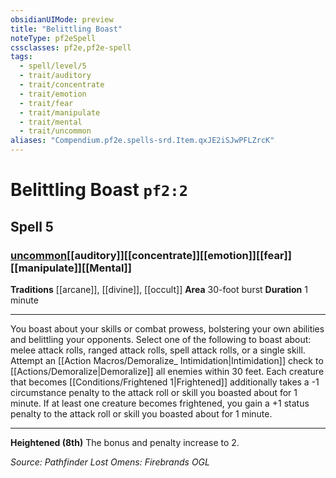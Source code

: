 ```yaml
---
obsidianUIMode: preview
title: "Belittling Boast"
noteType: pf2eSpell
cssclasses: pf2e,pf2e-spell
tags:
  - spell/level/5
  - trait/auditory
  - trait/concentrate
  - trait/emotion
  - trait/fear
  - trait/manipulate
  - trait/mental
  - trait/uncommon
aliases: "Compendium.pf2e.spells-srd.Item.qxJE2iSJwPFLZrcK" 
---
```

# Belittling Boast  `pf2:2`  
## Spell 5
### [uncommon](uncommon "Uncommon Rarity Trait")[[auditory]][[concentrate]][[emotion]][[fear]][[manipulate]][[Mental]]
**Traditions** [[arcane]], [[divine]], [[occult]]
**Area** 30-foot burst
**Duration** 1 minute
* * * 
You boast about your skills or combat prowess, bolstering your own abilities and belittling your opponents. Select one of the following to boast about: melee attack rolls, ranged attack rolls, spell attack rolls, or a single skill. Attempt an [[Action Macros/Demoralize_ Intimidation|Intimidation]] check to [[Actions/Demoralize|Demoralize]] all enemies within 30 feet. Each creature that becomes [[Conditions/Frightened 1|Frightened]] additionally takes a -1 circumstance penalty to the attack roll or skill you boasted about for 1 minute. If at least one creature becomes frightened, you gain a +1 status penalty to the attack roll or skill you boasted about for 1 minute.

* * *

**Heightened (8th)** The bonus and penalty increase to 2.

*Source: Pathfinder Lost Omens: Firebrands*
*OGL*